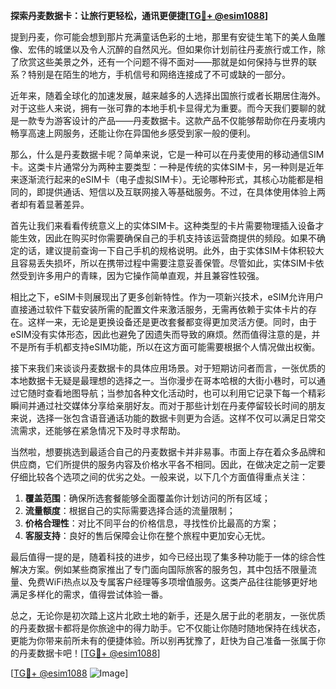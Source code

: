 **探索丹麦数据卡：让旅行更轻松，通讯更便捷[[TG💪+ @esim1088](https://t.me/s/esim1088)]**

提到丹麦，你可能会想到那片充满童话色彩的土地，那里有安徒生笔下的美人鱼雕像、宏伟的城堡以及令人沉醉的自然风光。但如果你计划前往丹麦旅行或工作，除了欣赏这些美景之外，还有一个问题不得不面对——那就是如何保持与世界的联系？特别是在陌生的地方，手机信号和网络连接成了不可或缺的一部分。

近年来，随着全球化的加速发展，越来越多的人选择出国旅行或者长期居住海外。对于这些人来说，拥有一张可靠的本地手机卡显得尤为重要。而今天我们要聊的就是一款专为游客设计的产品——丹麦数据卡。这款产品不仅能够帮助你在丹麦境内畅享高速上网服务，还能让你在异国他乡感受到家一般的便利。

那么，什么是丹麦数据卡呢？简单来说，它是一种可以在丹麦使用的移动通信SIM卡。这类卡片通常分为两种主要类型：一种是传统的实体SIM卡，另一种则是近年来逐渐流行起来的eSIM卡（电子虚拟SIM卡）。无论哪种形式，其核心功能都是相同的，即提供通话、短信以及互联网接入等基础服务。不过，在具体使用体验上两者却有着显著差异。

首先让我们来看看传统意义上的实体SIM卡。这种类型的卡片需要物理插入设备才能生效，因此在购买时你需要确保自己的手机支持该运营商提供的频段。如果不确定的话，建议提前查询一下自己手机的规格说明。此外，由于实体SIM卡体积较大且容易丢失损坏，所以在携带过程中需要注意妥善保管。尽管如此，实体SIM卡依然受到许多用户的青睐，因为它操作简单直观，并且兼容性较强。

相比之下，eSIM卡则展现出了更多创新特性。作为一项新兴技术，eSIM允许用户直接通过软件下载安装所需的配置文件来激活服务，无需再依赖于实体卡片的存在。这样一来，无论是更换设备还是更改套餐都变得更加灵活方便。同时，由于eSIM没有实体形态，因此也避免了因遗失而导致的麻烦。然而值得注意的是，并不是所有手机都支持eSIM功能，所以在这方面可能需要根据个人情况做出权衡。

接下来我们来谈谈丹麦数据卡的具体应用场景。对于短期访问者而言，一张优质的本地数据卡无疑是最理想的选择之一。当你漫步在哥本哈根的大街小巷时，可以通过它随时查看地图导航；当参加各种文化活动时，也可以利用它记录下每一个精彩瞬间并通过社交媒体分享给亲朋好友。而对于那些计划在丹麦停留较长时间的朋友来说，选择一张包含语音通话功能的数据卡则更为合适。这样不仅可以满足日常交流需求，还能够在紧急情况下及时寻求帮助。

当然啦，想要挑选到最适合自己的丹麦数据卡并非易事。市面上存在着众多品牌和供应商，它们所提供的服务内容及价格水平各不相同。因此，在做决定之前一定要仔细比较各个选项之间的优劣之处。一般来说，以下几个方面值得重点关注：

1. **覆盖范围**：确保所选套餐能够全面覆盖你计划访问的所有区域；
2. **流量额度**：根据自己的实际需要选择合适的流量限制；
3. **价格合理性**：对比不同平台的价格信息，寻找性价比最高的方案；
4. **客服支持**：良好的售后保障会让你在整个旅程中更加安心无忧。

最后值得一提的是，随着科技的进步，如今已经出现了集多种功能于一体的综合性解决方案。例如某些商家推出了专门面向国际旅客的服务包，其中包括不限量流量、免费WiFi热点以及专属客户经理等多项增值服务。这类产品往往能够更好地满足多样化的需求，值得尝试体验一番。

总之，无论你是初次踏上这片北欧土地的新手，还是久居于此的老朋友，一张优质的丹麦数据卡都将是你旅途中的得力助手。它不仅能让你随时随地保持在线状态，更能为你带来前所未有的便捷体验。所以别再犹豫了，赶快为自己准备一张属于你的丹麦数据卡吧！[[TG💪+ @esim1088](https://t.me/s/esim1088)]

[[TG💪+ @esim1088](https://t.me/s/esim1088) ![Image](https://i.postimg.cc/4NQfJmqS/Snipaste-2025-05-13-00-14-12.png)]